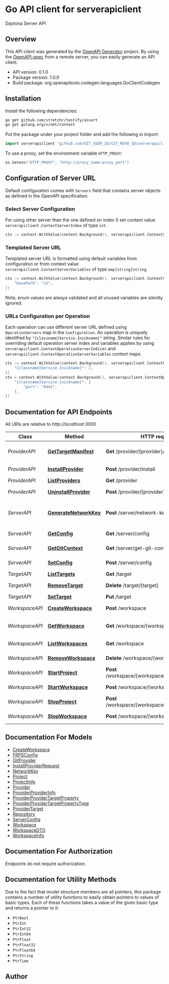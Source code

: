 # Go API client for serverapiclient

Daytona Server API

## Overview
This API client was generated by the [OpenAPI Generator](https://openapi-generator.tech) project.  By using the [OpenAPI-spec](https://www.openapis.org/) from a remote server, you can easily generate an API client.

- API version: 0.1.0
- Package version: 1.0.0
- Build package: org.openapitools.codegen.languages.GoClientCodegen

## Installation

Install the following dependencies:

```sh
go get github.com/stretchr/testify/assert
go get golang.org/x/net/context
```

Put the package under your project folder and add the following in import:

```go
import serverapiclient "github.com/GIT_USER_ID/GIT_REPO_ID/serverapiclient"
```

To use a proxy, set the environment variable `HTTP_PROXY`:

```go
os.Setenv("HTTP_PROXY", "http://proxy_name:proxy_port")
```

## Configuration of Server URL

Default configuration comes with `Servers` field that contains server objects as defined in the OpenAPI specification.

### Select Server Configuration

For using other server than the one defined on index 0 set context value `serverapiclient.ContextServerIndex` of type `int`.

```go
ctx := context.WithValue(context.Background(), serverapiclient.ContextServerIndex, 1)
```

### Templated Server URL

Templated server URL is formatted using default variables from configuration or from context value `serverapiclient.ContextServerVariables` of type `map[string]string`.

```go
ctx := context.WithValue(context.Background(), serverapiclient.ContextServerVariables, map[string]string{
	"basePath": "v2",
})
```

Note, enum values are always validated and all unused variables are silently ignored.

### URLs Configuration per Operation

Each operation can use different server URL defined using `OperationServers` map in the `Configuration`.
An operation is uniquely identified by `"{classname}Service.{nickname}"` string.
Similar rules for overriding default operation server index and variables applies by using `serverapiclient.ContextOperationServerIndices` and `serverapiclient.ContextOperationServerVariables` context maps.

```go
ctx := context.WithValue(context.Background(), serverapiclient.ContextOperationServerIndices, map[string]int{
	"{classname}Service.{nickname}": 2,
})
ctx = context.WithValue(context.Background(), serverapiclient.ContextOperationServerVariables, map[string]map[string]string{
	"{classname}Service.{nickname}": {
		"port": "8443",
	},
})
```

## Documentation for API Endpoints

All URIs are relative to *http://localhost:3000*

Class | Method | HTTP request | Description
------------ | ------------- | ------------- | -------------
*ProviderAPI* | [**GetTargetManifest**](docs/ProviderAPI.md#gettargetmanifest) | **Get** /provider/{provider}/target-manifest | Get provider target manifest
*ProviderAPI* | [**InstallProvider**](docs/ProviderAPI.md#installprovider) | **Post** /provider/install | Install a provider
*ProviderAPI* | [**ListProviders**](docs/ProviderAPI.md#listproviders) | **Get** /provider | List providers
*ProviderAPI* | [**UninstallProvider**](docs/ProviderAPI.md#uninstallprovider) | **Post** /provider/{provider}/uninstall | Uninstall a provider
*ServerAPI* | [**GenerateNetworkKey**](docs/ServerAPI.md#generatenetworkkey) | **Post** /server/network-key | Generate a new authentication key
*ServerAPI* | [**GetConfig**](docs/ServerAPI.md#getconfig) | **Get** /server/config | Get the server configuration
*ServerAPI* | [**GetGitContext**](docs/ServerAPI.md#getgitcontext) | **Get** /server/get-git-context/{gitUrl} | Get Git context
*ServerAPI* | [**SetConfig**](docs/ServerAPI.md#setconfig) | **Post** /server/config | Set the server configuration
*TargetAPI* | [**ListTargets**](docs/TargetAPI.md#listtargets) | **Get** /target | List targets
*TargetAPI* | [**RemoveTarget**](docs/TargetAPI.md#removetarget) | **Delete** /target/{target} | Remove a target
*TargetAPI* | [**SetTarget**](docs/TargetAPI.md#settarget) | **Put** /target | Set a target
*WorkspaceAPI* | [**CreateWorkspace**](docs/WorkspaceAPI.md#createworkspace) | **Post** /workspace | Create a workspace
*WorkspaceAPI* | [**GetWorkspace**](docs/WorkspaceAPI.md#getworkspace) | **Get** /workspace/{workspaceId} | Get workspace info
*WorkspaceAPI* | [**ListWorkspaces**](docs/WorkspaceAPI.md#listworkspaces) | **Get** /workspace | List workspaces
*WorkspaceAPI* | [**RemoveWorkspace**](docs/WorkspaceAPI.md#removeworkspace) | **Delete** /workspace/{workspaceId} | Remove workspace
*WorkspaceAPI* | [**StartProject**](docs/WorkspaceAPI.md#startproject) | **Post** /workspace/{workspaceId}/{projectId}/start | Start project
*WorkspaceAPI* | [**StartWorkspace**](docs/WorkspaceAPI.md#startworkspace) | **Post** /workspace/{workspaceId}/start | Start workspace
*WorkspaceAPI* | [**StopProject**](docs/WorkspaceAPI.md#stopproject) | **Post** /workspace/{workspaceId}/{projectId}/stop | Stop project
*WorkspaceAPI* | [**StopWorkspace**](docs/WorkspaceAPI.md#stopworkspace) | **Post** /workspace/{workspaceId}/stop | Stop workspace


## Documentation For Models

 - [CreateWorkspace](docs/CreateWorkspace.md)
 - [FRPSConfig](docs/FRPSConfig.md)
 - [GitProvider](docs/GitProvider.md)
 - [InstallProviderRequest](docs/InstallProviderRequest.md)
 - [NetworkKey](docs/NetworkKey.md)
 - [Project](docs/Project.md)
 - [ProjectInfo](docs/ProjectInfo.md)
 - [Provider](docs/Provider.md)
 - [ProviderProviderInfo](docs/ProviderProviderInfo.md)
 - [ProviderProviderTargetProperty](docs/ProviderProviderTargetProperty.md)
 - [ProviderProviderTargetPropertyType](docs/ProviderProviderTargetPropertyType.md)
 - [ProviderTarget](docs/ProviderTarget.md)
 - [Repository](docs/Repository.md)
 - [ServerConfig](docs/ServerConfig.md)
 - [Workspace](docs/Workspace.md)
 - [WorkspaceDTO](docs/WorkspaceDTO.md)
 - [WorkspaceInfo](docs/WorkspaceInfo.md)


## Documentation For Authorization

Endpoints do not require authorization.


## Documentation for Utility Methods

Due to the fact that model structure members are all pointers, this package contains
a number of utility functions to easily obtain pointers to values of basic types.
Each of these functions takes a value of the given basic type and returns a pointer to it:

* `PtrBool`
* `PtrInt`
* `PtrInt32`
* `PtrInt64`
* `PtrFloat`
* `PtrFloat32`
* `PtrFloat64`
* `PtrString`
* `PtrTime`

## Author



